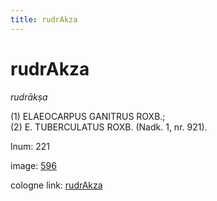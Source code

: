 ```yaml
---
title: rudrAkza
---
```


# rudrAkza

<i>rudrākṣa</i>  <div n="P" />(1) <bot>ELAEOCARPUS GANITRUS ROXB.</bot>; <div n="P" />(2) <bot>E. TUBERCULATUS ROXB.</bot> (Nadk. 1, nr. 921).

lnum: 221

image: [596](https://www.sanskrit-lexicon.uni-koeln.de/scans/csl-apidev/servepdf.php?dict=snp&page=596)

cologne link: [rudrAkza](https://sanskrit-lexicon.uni-koeln.de/scans/csl-apidev/getword.php?dict=snp&key=rudrAkza)

